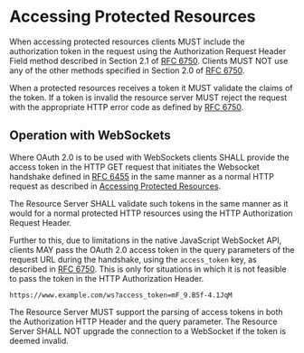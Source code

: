 # Accessing Protected Resources

When accessing protected resources clients MUST include the authorization token in the
request using the Authorization Request Header Field method described in Section 2.1
of [RFC 6750][RFC-6750]. Clients MUST NOT use any of the other methods specified in Section 2.0
of [RFC 6750][RFC-6750].

When a protected resources receives a token it MUST validate the claims of the token.
If a token is invalid the resource server MUST reject the request with the appropriate
HTTP error code as defined by [RFC 6750][RFC-6750].

## Operation with WebSockets

Where OAuth 2.0 is to be used with WebSockets clients SHALL provide the access token
in the HTTP GET request that initiates the Websocket handshake defined in
[RFC 6455][RFC-6455] in the same manner as a normal HTTP request as described in
[Accessing Protected Resources](#accessing-protected-resources).

The Resource Server SHALL validate such tokens in the same manner as it would for a normal
protected HTTP resources using the HTTP Authorization Request Header.

Further to this, due to limitations in the native JavaScript WebSocket API, clients MAY
pass the OAuth 2.0 access token in the query parameters of the request URL during the handshake,
using the `access_token` key, as described in [RFC 6750](https://tools.ietf.org/html/rfc6750#section-2.3).
This is only for situations in which it is not feasible to pass the token in the HTTP Authorization Header.

```
https://www.example.com/ws?access_token=mF_9.B5f-4.1JqM
```

The Resource Server MUST support the parsing of access tokens in both the Authorization
HTTP Header and the query parameter. The Resource Server SHALL NOT upgrade the connection to a WebSocket if the token is deemed invalid.

[RFC-6455]: https://tools.ietf.org/html/rfc6455 "The WebSocket Protocol"

[RFC-6750]: https://tools.ietf.org/html/rfc6750 "The OAuth 2.0 Authorization Framework: Bearer Token Usage"

[RFC-7515]: https://tools.ietf.org/html/rfc7515 "JSON Web Signature (JWS)"
